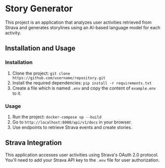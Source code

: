 # Story Generator

This project is an application that analyzes user activities retrieved from Strava and generates storylines using an AI-based language model for each activity.

## Installation and Usage

### Installation

1. Clone the project: `git clone https://github.com/username/repository.git`
2. Install the required dependencies: `pip install -r requirements.txt`
3. Create a file which is named `.env` and copy the content of `example.env` to it.

### Usage

1. Run the project: `docker-compose up --build`
2. Go to `http://localhost:8000/api/v1/docs` in your browser.
3. Use endpoints to retrieve Strava events and create stories.

## Strava Integration

This application accesses user activities using Strava's OAuth 2.0 protocol. You'll need to add your Strava API key to the `.env` file for user authorization.

